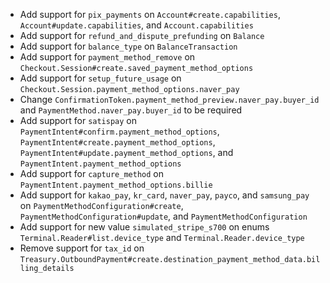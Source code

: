 * Add support for `pix_payments` on `Account#create.capabilities`, `Account#update.capabilities`, and `Account.capabilities`
* Add support for `refund_and_dispute_prefunding` on `Balance`
* Add support for `balance_type` on `BalanceTransaction`
* Add support for `payment_method_remove` on `Checkout.Session#create.saved_payment_method_options`
* Add support for `setup_future_usage` on `Checkout.Session.payment_method_options.naver_pay`
* Change `ConfirmationToken.payment_method_preview.naver_pay.buyer_id` and `PaymentMethod.naver_pay.buyer_id` to be required
* Add support for `satispay` on `PaymentIntent#confirm.payment_method_options`, `PaymentIntent#create.payment_method_options`, `PaymentIntent#update.payment_method_options`, and `PaymentIntent.payment_method_options`
* Add support for `capture_method` on `PaymentIntent.payment_method_options.billie`
* Add support for `kakao_pay`, `kr_card`, `naver_pay`, `payco`, and `samsung_pay` on `PaymentMethodConfiguration#create`, `PaymentMethodConfiguration#update`, and `PaymentMethodConfiguration`
* Add support for new value `simulated_stripe_s700` on enums `Terminal.Reader#list.device_type` and `Terminal.Reader.device_type`
* Remove support for `tax_id` on `Treasury.OutboundPayment#create.destination_payment_method_data.billing_details`